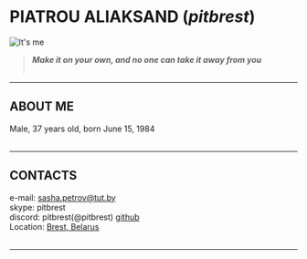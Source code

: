 # PIATROU ALIAKSAND (_pitbrest_)

![It's me](https://hhcdn.ru/photo/639444954.jpeg?t=1640117727&h=NjRVhH0ZmRTPfPt2Dsuydg "Aliaksandr Piatrou")
&nbsp;

> **_Make it on your own, and no one can take it away from you_**
> &nbsp;  
> &nbsp;

---
## ABOUT ME

Male, 37 years old, born June 15, 1984
&nbsp;  
&nbsp;
***

## CONTACTS


e-mail: <sasha.petrov@tut.by>  
skype: pitbrest  
discord: pitbrest(@pitbrest)
[github](https://github.com/pitbrest)  
Location: [Brest, Belarus](https://goo.gl/maps/ptAL4TB4n6LXx82E7)
&nbsp;  
&nbsp;
***
